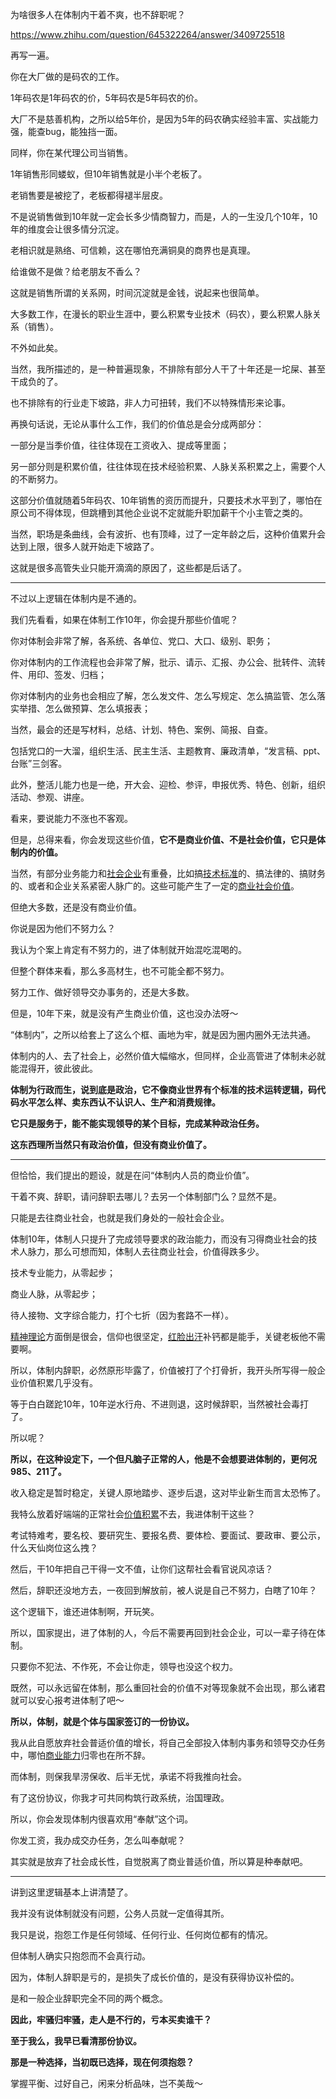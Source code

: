 为啥很多人在体制内干着不爽，也不辞职呢？

https://www.zhihu.com/question/645322264/answer/3409725518

再写一遍。

你在大厂做的是码农的工作。

1年码农是1年码农的价，5年码农是5年码农的价。

大厂不是慈善机构，之所以给5年价，是因为5年的码农确实经验丰富、实战能力强，能查bug，能独挡一面。

同样，你在某代理公司当销售。

1年销售形同蝼蚁，但10年销售就是小半个老板了。

老销售要是被挖了，老板都得褪半层皮。

不是说销售做到10年就一定会长多少情商智力，而是，人的一生没几个10年，10年的维度会让很多情分沉淀。

老相识就是熟络、可信赖，这在哪怕充满铜臭的商界也是真理。

给谁做不是做？给老朋友不香么？

这就是销售所谓的关系网，时间沉淀就是金钱，说起来也很简单。

大多数工作，在漫长的职业生涯中，要么积累专业技术（码农），要么积累人脉关系（销售）。

不外如此矣。

当然，我所描述的，是一种普遍现象，不排除有部分人干了十年还是一坨屎、甚至干成负的了。

也不排除有的行业走下坡路，非人力可扭转，我们不以特殊情形来论事。

再换句话说，无论从事什么工作，我们的价值总是会分成两部分：

一部分是当季价值，往往体现在工资收入、提成等里面；

另一部分则是积累价值，往往体现在技术经验积累、人脉关系积累之上，需要个人的不断努力。

这部分价值就随着5年码农、10年销售的资历而提升，只要技术水平到了，哪怕在原公司不得体现，但跳槽到其他企业说不定就能升职加薪干个小主管之类的。

当然，职场是条曲线，会有波折、也有顶峰，过了一定年龄之后，这种价值累升会达到上限，很多人就开始走下坡路了。

这就是很多高管失业只能开滴滴的原因了，这些都是后话了。

* * *

不过以上逻辑在体制内是不通的。

我们先看看，如果在体制工作10年，你会提升那些价值呢？

你对体制会非常了解，各系统、各单位、党口、大口、级别、职务；

你对体制内的工作流程也会非常了解，批示、请示、汇报、办公会、批转件、流转件、用印、签发、归档；

你对体制内的业务也会相应了解，怎么发文件、怎么写规定、怎么搞监管、怎么落实举措、怎么做预算、怎么填报表；

当然，最会的还是写材料，总结、计划、特色、案例、简报、自查。

包括党口的一大溜，组织生活、民主生活、主题教育、廉政清单，“发言稿、ppt、台账”三剑客。

此外，整活儿能力也是一绝，开大会、迎检、参评，申报优秀、特色、创新，组织活动、参观、讲座。

看来，要说能力不涨也不客观。

但是，总得来看，你会发现这些价值，**它不是商业价值、不是社会价值，它只是体制内的价值。**

当然，有部分业务能力和[社会企业](https://www.zhihu.com/search?q=%E7%A4%BE%E4%BC%9A%E4%BC%81%E4%B8%9A&search_source=Entity&hybrid_search_source=Entity&hybrid_search_extra=%7B%22sourceType%22%3A%22answer%22%2C%22sourceId%22%3A3409725518%7D)有重叠，比如搞[技术标准](https://www.zhihu.com/search?q=%E6%8A%80%E6%9C%AF%E6%A0%87%E5%87%86&search_source=Entity&hybrid_search_source=Entity&hybrid_search_extra=%7B%22sourceType%22%3A%22answer%22%2C%22sourceId%22%3A3409725518%7D)的、搞法律的、搞财务的、或者和企业关系紧密人脉广的。这些可能产生了一定的[商业社会价值](https://www.zhihu.com/search?q=%E5%95%86%E4%B8%9A%E7%A4%BE%E4%BC%9A%E4%BB%B7%E5%80%BC&search_source=Entity&hybrid_search_source=Entity&hybrid_search_extra=%7B%22sourceType%22%3A%22answer%22%2C%22sourceId%22%3A3409725518%7D)。

但绝大多数，还是没有商业价值。

你说是因为他们不努力么？

我认为个案上肯定有不努力的，进了体制就开始混吃混喝的。

但整个群体来看，那么多高材生，也不可能全都不努力。

努力工作、做好领导交办事务的，还是大多数。

但是，10年下来，就是没有产生商业价值，这也没办法呀～

“体制内”，之所以给套上了这么个框、画地为牢，就是因为圈内圈外无法共通。

体制内的人、去了社会上，必然价值大幅缩水，但同样，企业高管进了体制未必就能混得开，彼此彼此。

**体制为行政而生，说到底是政治，它不像商业世界有个标准的技术运转逻辑，码代码水平怎么样、卖东西认不认识人、生产和消费规律。**

**它只是服务于，能不能实现领导的某个目标，完成某种政治任务。**

**这东西理所当然只有政治价值，但没有商业价值了。**

* * *

但恰恰，我们提出的题设，就是在问“体制内人员的商业价值”。

干着不爽、辞职，请问辞职去哪儿？去另一个体制部门么？显然不是。

只能是去往商业社会，也就是我们身处的一般社会企业。

体制10年，体制人只提升了完成领导要求的政治能力，而没有习得商业社会的技术人脉力，那么可想而知，体制人去往商业社会，价值得跌多少。

技术专业能力，从零起步；

商业人脉，从零起步；

待人接物、文字综合能力，打个七折（因为套路不一样）。

[精神理论](https://www.zhihu.com/search?q=%E7%B2%BE%E7%A5%9E%E7%90%86%E8%AE%BA&search_source=Entity&hybrid_search_source=Entity&hybrid_search_extra=%7B%22sourceType%22%3A%22answer%22%2C%22sourceId%22%3A3409725518%7D)方面倒是很会，信仰也很坚定，[红脸出汗](https://www.zhihu.com/search?q=%E7%BA%A2%E8%84%B8%E5%87%BA%E6%B1%97&search_source=Entity&hybrid_search_source=Entity&hybrid_search_extra=%7B%22sourceType%22%3A%22answer%22%2C%22sourceId%22%3A3409725518%7D)补钙都是能手，关键老板他不需要啊。

所以，体制内辞职，必然原形毕露了，价值被打了个打骨折，我开头所写得一般企业价值积累几乎没有。

等于白白蹉跎10年，10年逆水行舟、不进则退，这时候辞职，当然被社会毒打了。

所以呢？

**所以，在这种设定下，一个但凡脑子正常的人，他是不会想要进体制的，更何况985、211了。**

收入稳定是暂时稳定，关键人原地踏步、逐步后退，这对毕业新生而言太恐怖了。

我特么放着好端端的正常社会[价值积累](https://www.zhihu.com/search?q=%E4%BB%B7%E5%80%BC%E7%A7%AF%E7%B4%AF&search_source=Entity&hybrid_search_source=Entity&hybrid_search_extra=%7B%22sourceType%22%3A%22answer%22%2C%22sourceId%22%3A3409725518%7D)不去，我进体制干这些？

考试特难考，要名校、要研究生、要报名费、要体检、要面试、要政审、要公示，什么天仙岗位这么拽？

然后，干10年把自己干得一文不值，让你们这帮社会看官说风凉话？

然后，辞职还没地方去，一夜回到解放前，被人说是自己不努力，白瞎了10年？

这个逻辑下，谁还进体制啊，开玩笑。

所以，国家提出，进了体制的人，今后不需要再回到社会企业，可以一辈子待在体制。

只要你不犯法、不作死，不会让你走，领导也没这个权力。

既然，可以永远留在体制，那么重回社会的价值不对等现象就不会出现，那么诸君就可以安心报考进体制了吧～

**所以，体制，就是个体与国家签订的一份协议。**

我从此自愿放弃社会普适价值的增长，将自己全部投入体制内事务和领导交办任务中，哪怕[商业能力](https://www.zhihu.com/search?q=%E5%95%86%E4%B8%9A%E8%83%BD%E5%8A%9B&search_source=Entity&hybrid_search_source=Entity&hybrid_search_extra=%7B%22sourceType%22%3A%22answer%22%2C%22sourceId%22%3A3409725518%7D)归零也在所不辞。

而体制，则保我旱涝保收、后半无忧，承诺不将我推向社会。

有了这份协议，你我才可共同构筑行政系统，治国理政。

所以，你会发现体制内很喜欢用“奉献”这个词。

你发工资，我办成交办任务，怎么叫奉献呢？

其实就是放弃了社会成长性，自觉脱离了商业普适价值，所以算是种奉献吧。

* * *

讲到这里逻辑基本上讲清楚了。

我并没有说体制就没有问题，公务人员就一定值得其所。

我只是说，抱怨工作是任何领域、任何行业、任何岗位都有的情况。

但体制人确实只抱怨而不会真行动。

因为，体制人辞职是亏的，是损失了成长价值的，是没有获得协议补偿的。

是和一般企业辞职完全不同的两个概念。

**因此，牢骚归牢骚，走人是不行的，亏本买卖谁干？**

**至于我么，我早已看清那份协议。**

**那是一种选择，当初既已选择，现在何须抱怨？**

掌握平衡、过好自己，闲来分析品味，岂不美哉～